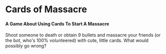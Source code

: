# Cards of Massacre
#### A Game About Using Cards To Start A Massacre
Shoot someone to death or obtain 9 bullets and massacre your friends (or the bot, who's 100% volunteered) with cute, little cards. What would possibly go wrong?
